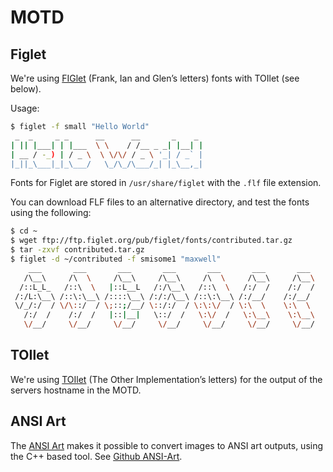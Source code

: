 # MOTD

## Figlet

We're using [FIGlet] (Frank, Ian and Glen’s letters) fonts with TOIlet
(see below).

[Figlet]: https://en.wikipedia.org/wiki/FIGlet

Usage:

```bash
$ figlet -f small "Hello World"
 _  _     _ _      __      __       _    _
| || |___| | |___  \ \    / /__ _ _| |__| |
| __ / -_) | / _ \  \ \/\/ / _ \ '_| / _` |
|_||_\___|_|_\___/   \_/\_/\___/_| |_\__,_|
```

Fonts for Figlet are stored in `/usr/share/figlet` with the `.flf` file
extension.

You can download FLF files to an alternative directory, and test the fonts
using the following:

```bash
$ cd ~
$ wget ftp://ftp.figlet.org/pub/figlet/fonts/contributed.tar.gz
$ tar -zxvf contributed.tar.gz
$ figlet -d ~/contributed -f smisome1 "maxwell"
    ___       ___       ___       ___       ___       ___       ___
   /\__\     /\  \     /\__\     /\__\     /\  \     /\__\     /\__\
  /::L_L_   /::\  \   |::L__L   /:/\__\   /::\  \   /:/  /    /:/  /
 /:/L:\__\ /::\:\__\ /::::\__\ /:/:/\__\ /::\:\__\ /:/__/    /:/__/
 \/_/:/  / \/\::/  / \;::;/__/ \::/:/  / \:\:\/  / \:\  \    \:\  \
   /:/  /    /:/  /   |::|__|   \::/  /   \:\/  /   \:\__\    \:\__\
   \/__/     \/__/     \/__/     \/__/     \/__/     \/__/     \/__/
```

## TOIlet

We're using [TOIlet] (The Other Implementation’s letters) for the output
of the servers hostname in the MOTD.

[TOIlet]: https://caca.zoy.org/wiki/toilet

## ANSI Art

The [ANSI Art] makes it possible to convert images to ANSI art outputs,
using the C++ based tool. See [Github ANSI-Art].

[ANSI Art]: https://mrogalski.eu/ansi-art/
[Github ANSI-Art]: https://github.com/mafik/ansi-art
